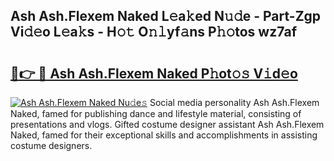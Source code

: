 ## Ash Ash.Flexem Naked L𝚎a𝚔ed N𝚞𝚍e - Part-Zgp Vi𝚍𝚎o L𝚎a𝚔s - H𝚘𝚝 O𝚗𝚕yf𝚊ns P𝚑𝚘tos wz7af

# <h2><a href="http://kfdere.oniu.top/?m=Ash+Ash.Flexem+Naked">🔗👉 🔴 Ash Ash.Flexem Naked P𝚑ot𝚘𝚜 V𝚒d𝚎o</a></h2>

[![Ash Ash.Flexem Naked Nu𝚍e𝚜](https://i.imgur.com/0qMVB7G.gif)](http://kfdere.oniu.top/?m=Ash+Ash.Flexem+Naked)
Social media personality Ash Ash.Flexem Naked, famed for publishing dance and lifestyle material, consisting of presentations and vlogs. Gifted costume designer assistant Ash Ash.Flexem Naked, famed for their exceptional skills and accomplishments in assisting costume designers.  
